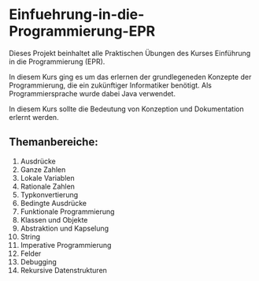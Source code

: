 # Einfuehrung-in-die-Programmierung-EPR
Dieses Projekt beinhaltet alle Praktischen Übungen des Kurses Einführung in die Programmierung (EPR).

In diesem Kurs ging es um das erlernen der grundlegeneden Konzepte der Programmierung, die ein zukünftiger Informatiker benötigt. Als Programmiersprache wurde dabei Java verwendet.

In diesem Kurs sollte die Bedeutung von Konzeption und Dokumentation erlernt werden.

## Themanbereiche:
1. Ausdrücke
2. Ganze Zahlen
3. Lokale Variablen
4. Rationale Zahlen
5. Typkonvertierung
6. Bedingte Ausdrücke
7. Funktionale Programmierung
8. Klassen und Objekte
9. Abstraktion und Kapselung
10. String
11. Imperative Programmierung
12. Felder
13. Debugging
14. Rekursive Datenstrukturen
